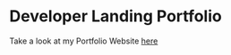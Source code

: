 # Developer Landing Portfolio

Take a look at my Portfolio Website [here](https://dev-landing-portfolio-git-main-aldrin-simmys-projects.vercel.app/)
